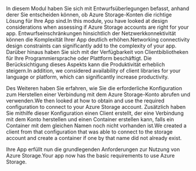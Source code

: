 <span data-ttu-id="1851b-101">In diesem Modul haben Sie sich mit Entwurfsüberlegungen befasst, anhand derer Sie entscheiden können, ob Azure Storage-Konten die richtige Lösung für Ihre App sind.</span><span class="sxs-lookup"><span data-stu-id="1851b-101">In this module, you have looked at design considerations when assessing if Azure Storage accounts are right for your app.</span></span> <span data-ttu-id="1851b-102">Entwurfseinschränkungen hinsichtlich der Netzwerkkonnektivität können die Komplexität Ihrer App deutlich erhöhen.</span><span class="sxs-lookup"><span data-stu-id="1851b-102">Networking connectivity design constraints can significantly add to the complexity of your app.</span></span> <span data-ttu-id="1851b-103">Darüber hinaus haben Sie sich mit der Verfügbarkeit von Clientbibliotheken für Ihre Programmiersprache oder Plattform beschäftigt. Die Berücksichtigung dieses Aspekts kann die Produktivität erheblich steigern.</span><span class="sxs-lookup"><span data-stu-id="1851b-103">In addition, we considered availability of client libraries for your language or platform, which can significantly increase productivity.</span></span>

<span data-ttu-id="1851b-104">Des Weiteren haben Sie erfahren, wie Sie die erforderliche Konfiguration zum Herstellen einer Verbindung mit dem Azure Storage-Konto abrufen und verwenden.</span><span class="sxs-lookup"><span data-stu-id="1851b-104">We then looked at how to obtain and use the required configuration to connect to your Azure Storage account.</span></span> <span data-ttu-id="1851b-105">Zusätzlich haben Sie mithilfe dieser Konfiguration einen Client erstellt, der eine Verbindung mit dem Konto herstellen und einen Container erstellen kann, falls ein Container mit dem gleichen Namen noch nicht vorhanden ist.</span><span class="sxs-lookup"><span data-stu-id="1851b-105">We created a client from that configuration that was able to connect to the storage account and create a container if one by that name did not already exist.</span></span>

<span data-ttu-id="1851b-106">Ihre App erfüllt nun die grundlegenden Anforderungen zur Nutzung von Azure Storage.</span><span class="sxs-lookup"><span data-stu-id="1851b-106">Your app now has the basic requirements to use Azure Storage.</span></span>


